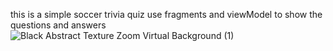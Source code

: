 this is a simple soccer trivia quiz use fragments and viewModel to show the questions and answers 
![Black Abstract Texture Zoom Virtual Background (1)](https://github.com/abdallasaad14/Trivia/assets/96235129/21da2ac3-0ce0-4fa4-b7a4-5029e44d92df)
